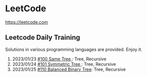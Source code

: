 # LeetCode

https://leetcode.com

## Leetcode Daily Training

Solutions in various programming languages are provided. Enjoy it.

1. 2023/01/23 [#100 Same Tree ](https://github.com/LeetcodeRush/Leetcode/tree/main/Problems/01-Same-Tree): Tree, Recursive
2. 2023/01/24 [#101 Symmetric Tree ](https://github.com/LeetcodeRush/Leetcode/tree/main/Problems/02-Symmetric-Tree): Tree, Recursive
3. 2023/01/25 [#110 Balanced Binary Tree](https://github.com/LeetcodeRush/Leetcode/tree/main/Problems/03-Balanced-Binary-Tree): Tree, Recursive

